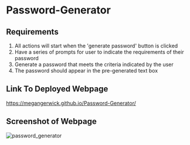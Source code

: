 # Password-Generator

## Requirements
1. All actions will start when the 'generate password' button is clicked
2. Have a series of prompts for user to indicate the requirements of their password
3. Generate a password that meets the criteria indicated by the user
4. The password should appear in the pre-generated text box

## Link To Deployed Webpage
https://megangerwick.github.io/Password-Generator/

## Screenshot of Webpage
![password_generator](https://user-images.githubusercontent.com/69534417/94873616-4f86f100-0415-11eb-9025-31796b053740.PNG)
